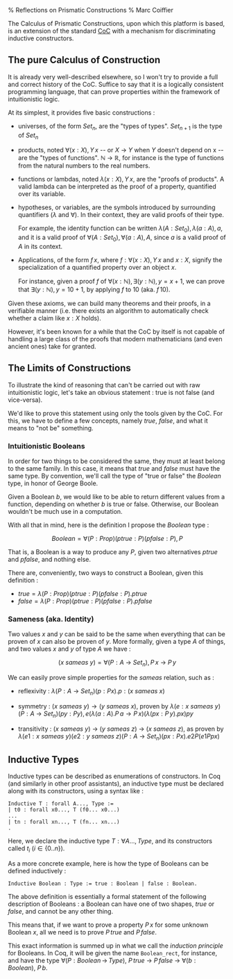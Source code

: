 % Reflections on Prismatic Constructions
% Marc Coiffier

The Calculus of Prismatic Constructions, upon which this platform is
based, is an extension of the standard
[CoC](https://en.wikipedia.org/wiki/Calculus_of_constructions) with a
mechanism for discriminating inductive constructors.

The pure Calculus of Construction
----------------------------

It is already very well-described elsewhere, so I won't try to provide
a full and correct history of the CoC. Suffice to say that it is a
logically consistent programming language, that can prove properties
within the framework of intuitionistic logic.

At its simplest, it provides five basic constructions :

  - universes, of the form $Set_n$, are the "types of
    types". $Set_{n+1}$ is the type of $Set_{n}$

  - products, noted $\forall (x:X), Y\,x$ -- or $X\ \rightarrow\ Y$
    when $Y$ doesn't depend on x -- are the "types of
    functions". $\mathbb{N}\ \rightarrow\ \mathbb{R}$, for instance is
    the type of functions from the natural numbers to the real numbers.

  - functions or lambdas, noted $\lambda (x:X), Y\,x$, are the "proofs
    of products". A valid lambda can be interpreted as the proof of a
    property, quantified over its variable.

  - hypotheses, or variables, are the symbols introduced by
    surrounding quantifiers ($\lambda$ and $\forall$). In their
    context, they are valid proofs of their type.

    For example, the identity function can be written $\lambda
    (A:Set_{0}), \lambda (a:A), a$, and it is a valid proof of
    $\forall (A:Set_{0}), \forall (a:A), A$, since $a$ is a valid
    proof of $A$ in its context.

  - Applications, of the form $f\,x$, where $f : \forall (x:X), Y\,x$
    and $x : X$, signify the specialization of a quantified property
    over an object $x$.

    For instance, given a proof $f$ of $\forall (x:\mathbb{N}), \exists
    (y:\mathbb{N}), y = x+1$, we can prove that $\exists
    (y:\mathbb{N}), y=10+1$, by applying $f$ to $10$ (aka. $f\,10$).

Given these axioms, we can build many theorems and their proofs, in a
verifiable manner (i.e. there exists an algorithm to automatically
check whether a claim like $x : X$ holds).

However, it's been known for a while that the CoC by itself is not
capable of handling a large class of the proofs that modern
mathematicians (and even ancient ones) take for granted.

The Limits of Constructions
---------------------------

To illustrate the kind of reasoning that can't be carried out with raw
intuitionistic logic, let's take an obvious statement : true is not
false (and vice-versa).

We'd like to prove this statement using only the tools given by the
CoC. For this, we have to define a few concepts, namely $true$,
$false$, and what it means to "not be" something.

### Intuitionistic Booleans

In order for two things to be considered the same, they must at least
belong to the same family. In this case, it means that $true$ and
$false$ must have the same type. By convention, we'll call the type of
"true or false" the $Boolean$ type, in honor of George Boole.

Given a Boolean $b$, we would like to be able to return different
values from a function, depending on whether $b$ is true or
false. Otherwise, our Boolean wouldn't be much use in a computation.

With all that in mind, here is the definition I propose the $Boolean$ type :

$$
Boolean = \forall (P:Prop) (ptrue:P) (pfalse:P), P
$$

That is, a Boolean is a way to produce any $P$, given two alternatives
$ptrue$ and $pfalse$, and nothing else.

There are, conveniently, two ways to construct a Boolean, given this
definition :

  - $true = \lambda (P:Prop) (ptrue:P) (pfalse:P). ptrue$
  - $false = \lambda (P:Prop) (ptrue:P) (pfalse:P). pfalse$

### Sameness (aka. Identity)

Two values $x$ and $y$ can be said to be the same when everything that
can be proven of $x$ can also be proven of $y$. More formally, given a
type $A$ of things, and two values $x$ and $y$ of type $A$ we have :

$$
(x\ sameas\ y) = \forall (P:A\ \rightarrow\ Set_{n}), P\,x\ \rightarrow\ P\,y
$$

We can easily prove simple properties for the $sameas$ relation, such as :

  - reflexivity : $\lambda (P:A\ \rightarrow\ Set_{n}) (p:P x). p : (x\ sameas\ x)$

  - symmetry : $(x\ sameas\ y) \rightarrow (y\ sameas\ x)$, proven by
    $\lambda (e:x\ sameas\ y) (P:A\ \rightarrow\ Set_{n}) (py:P y), e
    (\lambda (a:A). P\,a \rightarrow P\,x) (\lambda (px:P\,y). px) py$
    	      
  - transitivity : $(x\ sameas\ y)\ \rightarrow\ (y\ sameas\ z)\
    \rightarrow\ (x\ sameas\ z)$, as proven by $\lambda (e1:x\ sameas\
    y) (e2:y\ sameas\ z) (P:A\ \rightarrow\ Set_{n}) (px:P x). e2 P
    (e1 P px)$
                
Inductive Types
-----------

Inductive types can be described as enumerations of constructors. In
Coq (and similarly in other proof assistants), an inductive type must
be declared along with its constructors, using a syntax like :

~~~~~~~{.coq}
Inductive T : forall A..., Type :=
| t0 : forall x0..., T (f0... x0...) 
...
| tn : forall xn..., T (fn... xn...)
.
~~~~~~~~~

Here, we declare the inductive type $T : \forall A..., Type$, and its
constructors called $t_{i}$ ($i \in \{0..n\}$).

As a more concrete example, here is how the type of Booleans can be
defined inductively :

~~~~~~~{.coq}
Inductive Boolean : Type := true : Boolean | false : Boolean.
~~~~~~~~

The above definition is essentially a formal statement of the
following description of Booleans : a Boolean can have one of two
shapes, $true$ or $false$, and cannot be any other thing.

This means that, if we want to prove a property $P\,x$ for some unknown
Boolean $x$, all we need is to prove $P\,true$ and $P\,false$.

This exact information is summed up in what we call the *induction
principle* for Booleans. In Coq, it will be given the name
`Boolean_rect`, for instance, and have the type $\forall
(P:Boolean\,\rightarrow\,Type),\ P\,true\ \rightarrow\ P\,false\
\rightarrow\ \forall (b:Boolean),\ P\,b$.


